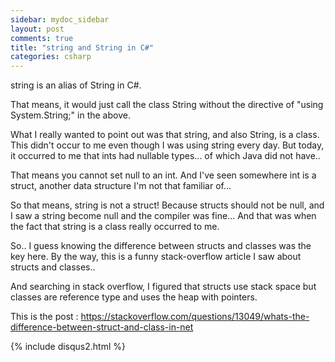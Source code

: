 ```yaml
---
sidebar: mydoc_sidebar
layout: post
comments: true
title: "string and String in C#"
categories: csharp
---
```


string is an alias of String in C#.

That means, it would just call the class String without the directive of "using System.String;" in the above.

What I really wanted to point out was that 
string, and also String, is a class.
This didn't occur to me even though I was using string every day.
But today, it occurred to me that ints had nullable types... 
of which Java did not have.. 

That means you cannot set null to an int.
And I've seen somewhere int is a struct, 
another data structure I'm not that familiar of...

So that means, string is not a struct!
Because structs should not be null, 
and I saw a string become null and the compiler was fine...
And that was when the fact that string is a class really occurred to me. 

So.. I guess knowing the difference between structs and classes was the 
key here.
By the way, this is a funny stack-overflow article I saw about structs 
and classes.. 

And searching in stack overflow, I figured that 
structs use stack space but classes are reference type and uses the heap 
with pointers.

This is the post : https://stackoverflow.com/questions/13049/whats-the-difference-between-struct-and-class-in-net

{% include disqus2.html %}
